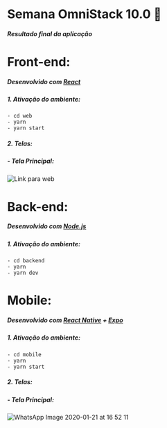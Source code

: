 # Semana OmniStack 10.0 🚀
##### Resultado final da aplicação

# Front-end:
##### Desenvolvido com [React](https://pt-br.reactjs.org/)

##### 1. Ativação do ambiente:
```
- cd web
- yarn
- yarn start
```
##### 2. Telas:
##### - Tela Principal:
![Link para web](https://user-images.githubusercontent.com/33940202/77376718-c436ef80-6d4f-11ea-8fc2-3c35bb0627b8.png)

# Back-end:
##### Desenvolvido com [Node.js](https://nodejs.org/en/)
##### 1. Ativação do ambiente:
```
- cd backend
- yarn
- yarn dev
```

# Mobile:
##### Desenvolvido com [React Native](https://reactnative.dev/) + [Expo](https://expo.io/)
##### 1. Ativação do ambiente:
```
- cd mobile
- yarn
- yarn start
```
##### 2. Telas:
##### - Tela Principal:
![WhatsApp Image 2020-01-21 at 16 52 11](https://user-images.githubusercontent.com/33940202/77376853-2a237700-6d50-11ea-9105-e10005ceeab0.jpeg)

